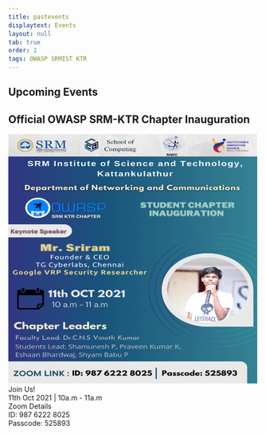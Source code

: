 ```yaml
---
title: pastevents
displaytext: Events
layout: null
tab: true
order: 2
tags: OWASP SRMIST KTR
---
```

## Upcoming Events
## Official OWASP SRM-KTR Chapter Inauguration 
<img src="/assets/images/poster inauguration final.png" width="500" height="500">
Join Us! <br>
11th Oct 2021 | 10a.m - 11a.m <br>
Zoom Details <br>
ID: 987 6222 8025  <br>
Passcode: 525893<br>
                                                                     
